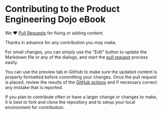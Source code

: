 # Contributing to the Product Engineering Dojo eBook

We :heart: [Pull Requests](https://help.github.com/articles/about-pull-requests/) for fixing or adding content.

Thanks in advance for any contribution you may make.

For small changes, you can simply use the "Edit" button to update the Markdown file or any of the dialogs, and start the [pull request](https://help.github.com/articles/about-pull-requests/) process easily.

You can use the preview tab in GitHub to make sure the updated content is properly formatted before committing your changes. Once the pull request is placed, review the results of the [GitHub actions](https://github.com/tom-halpin/pe-dojo-book/actions) and if necessary correct any mistake that is reported.

If you plan to contribute often or have a larger change or changes to make, it is best to fork and clone the repository and to setup your local environment for contribution.
